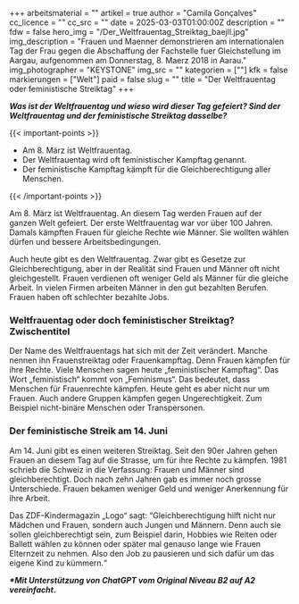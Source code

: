 +++
arbeitsmaterial = ""
artikel = true
author = "Camila Gonçalves"
cc_licence = ""
cc_src = ""
date = 2025-03-03T01:00:00Z
description = ""
fdw = false
hero_img = "/Der_Weltfrauentag_Streiktag_baejll.jpg"
img_description = "Frauen und Maenner demonstrieren am internationalen Tag der Frau gegen die Abschaffung der Fachstelle fuer Gleichstellung im Aargau, aufgenommen am Donnerstag, 8. Maerz 2018 in Aarau."
img_photographer = "KEYSTONE"
img_src = ""
kategorien = [""]
kfk = false
markierungen = ["Welt"]
paid = false
slug = ""
title = "Der Weltfrauentag oder feministische Streiktag"
+++

**_Was ist der Weltfrauentag und wieso wird dieser Tag gefeiert? Sind der Weltfrauentag und der feministische Streiktag dasselbe?_**

{{< important-points >}}

<ul>

<li>Am 8. März ist Weltfrauentag.</li>

<li>Der Weltfrauentag wird oft feministischer Kampftag genannt.</li>

<li>Der feministische Kampftag kämpft für die Gleichberechtigung aller Menschen.</li>

</ul>

{{< /important-points >}}

Am 8. März ist Weltfrauentag. An diesem Tag werden Frauen auf der ganzen Welt gefeiert. Der erste Weltfrauentag war vor über 100 Jahren. Damals kämpften Frauen für gleiche Rechte wie Männer. Sie wollten wählen dürfen und bessere Arbeitsbedingungen.

Auch heute gibt es den Weltfrauentag. Zwar gibt es Gesetze zur Gleichberechtigung, aber in der Realität sind Frauen und Männer oft nicht gleichgestellt. Frauen verdienen oft weniger Geld als Männer für die gleiche Arbeit. In vielen Firmen arbeiten Männer in den gut bezahlten Berufen. Frauen haben oft schlechter bezahlte Jobs.

### Weltfrauentag oder doch feministischer Streiktag?Zwischentitel

Der Name des Weltfrauentags hat sich mit der Zeit verändert. Manche nennen ihn Frauenstreiktag oder Frauenkampftag. Denn Frauen kämpfen für ihre Rechte.
Viele Menschen sagen heute „feministischer Kampftag“. Das Wort „feministisch“ kommt von „Feminismus“. Das bedeutet, dass Menschen für Frauenrechte kämpfen. Heute geht es aber nicht nur um Frauen. Auch andere Gruppen kämpfen gegen Ungerechtigkeit. Zum Beispiel nicht-binäre Menschen oder Transpersonen.

### Der feministische Streik am 14. Juni

Am 14. Juni gibt es einen weiteren Streiktag. Seit den 90er Jahren gehen Frauen an diesem Tag auf die Strasse, um für ihre Rechte zu kämpfen.
1981 schrieb die Schweiz in die Verfassung: Frauen und Männer sind gleichberechtigt. Doch nach zehn Jahren gab es immer noch grosse Unterschiede. Frauen bekamen weniger Geld und weniger Anerkennung für ihre Arbeit.

Das ZDF-Kindermagazin „Logo“ sagt: “Gleichberechtigung hilft nicht nur Mädchen und Frauen, sondern auch Jungen und Männern. Denn auch sie sollen gleichberechtigt sein, zum Beispiel darin, Hobbies wie Reiten oder Ballett wählen zu können oder später mal genauso lange wie Frauen Elternzeit zu nehmen. Also den Job zu pausieren und sich dafür um das eigene Kind zu kümmern.“

**_\*Mit Unterstützung von ChatGPT vom Original Niveau B2 auf A2 vereinfacht._**
